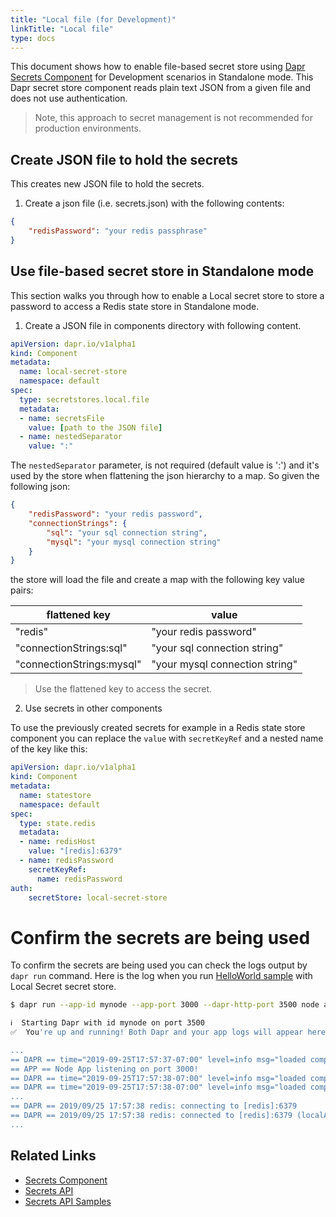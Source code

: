 ```yaml
---
title: "Local file (for Development)"
linkTitle: "Local file"
type: docs
---
```


This document shows how to enable file-based secret store using [Dapr Secrets Component](../../concepts/secrets/README.md) for Development scenarios in Standalone mode. This Dapr secret store component reads plain text JSON from a given file and does not use authentication.

> Note, this approach to secret management is not recommended for production environments.

## Create JSON file to hold the secrets

This creates new JSON file to hold the secrets.

1. Create a json file (i.e. secrets.json) with the following contents:

```json
{
    "redisPassword": "your redis passphrase"
}
```

## Use file-based secret store in Standalone mode

This section walks you through how to enable a Local secret store to store a password to access a Redis state store in Standalone mode.

1. Create a JSON file in components directory with following content. 

```yaml
apiVersion: dapr.io/v1alpha1
kind: Component
metadata:
  name: local-secret-store
  namespace: default
spec:
  type: secretstores.local.file
  metadata:
  - name: secretsFile
    value: [path to the JSON file]
  - name: nestedSeparator
    value: ":"
```

The `nestedSeparator` parameter, is not required (default value is ':') and it's used by the store when flattening the json hierarchy to a map. So given the following json:

```json
{
    "redisPassword": "your redis password",
    "connectionStrings": {
        "sql": "your sql connection string",
        "mysql": "your mysql connection string"
    }
}
```

the store will load the file and create a map with the following key value pairs:

| flattened key           | value                           |
| ---                     | ---                             |
|"redis"                  | "your redis password"           |
|"connectionStrings:sql"  | "your sql connection string"    |
|"connectionStrings:mysql"| "your mysql connection string"  |

> Use the flattened key to access the secret.

2. Use secrets in other components

To use the previously created secrets for example in a Redis state store component you can replace the `value` with `secretKeyRef` and a nested name of the key like this:

```yaml
apiVersion: dapr.io/v1alpha1
kind: Component
metadata:
  name: statestore
  namespace: default
spec:
  type: state.redis
  metadata:
  - name: redisHost
    value: "[redis]:6379"
  - name: redisPassword
    secretKeyRef:
      name: redisPassword
auth:
    secretStore: local-secret-store
```

# Confirm the secrets are being used

To confirm the secrets are being used you can check the logs output by `dapr run` command. Here is the log when you run [HelloWorld sample](https://github.com/dapr/quickstarts/tree/master/hello-world) with Local Secret secret store.

```bash
$ dapr run --app-id mynode --app-port 3000 --dapr-http-port 3500 node app.js

ℹ️  Starting Dapr with id mynode on port 3500
✅  You're up and running! Both Dapr and your app logs will appear here.

...
== DAPR == time="2019-09-25T17:57:37-07:00" level=info msg="loaded component local-secret-store (secretstores.local.file)"
== APP == Node App listening on port 3000!
== DAPR == time="2019-09-25T17:57:38-07:00" level=info msg="loaded component statestore (state.redis)"
== DAPR == time="2019-09-25T17:57:38-07:00" level=info msg="loaded component messagebus (pubsub.redis)"
...
== DAPR == 2019/09/25 17:57:38 redis: connecting to [redis]:6379
== DAPR == 2019/09/25 17:57:38 redis: connected to [redis]:6379 (localAddr: x.x.x.x:62137, remAddr: x.x.x.x:6379)
...
```

## Related Links

- [Secrets Component](../../concepts/secrets/README.md)
- [Secrets API](../../reference/api/secrets_api.md)
- [Secrets API Samples](https://github.com/dapr/quickstarts/blob/master/secretstore/README.md)